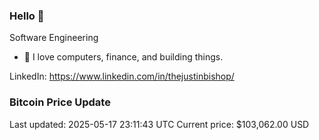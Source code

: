 ### Hello 🤙  

Software Engineering

- 🔭 I love computers, finance, and building things.
  
LinkedIn: https://www.linkedin.com/in/thejustinbishop/  






































































































































































































































### Bitcoin Price Update
Last updated: 2025-05-17 23:11:43 UTC
Current price: $103,062.00 USD
